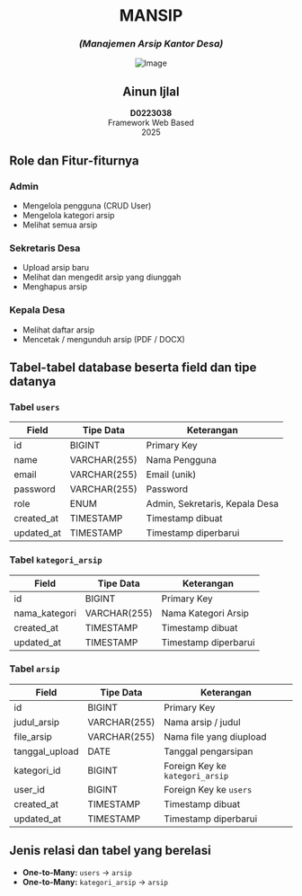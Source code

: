 <div align="center">

# MANSIP  
### *(Manajemen Arsip Kantor Desa)*

![Image](https://github.com/user-attachments/assets/a67c3794-246e-4ad4-afb6-cbe2a894abb9)

<h2><strong>Ainun Ijlal</strong></h2>
<p><strong>D0223038</strong><br>
Framework Web Based<br>
2025</p>

</div>




## Role dan Fitur-fiturnya

### Admin
- Mengelola pengguna (CRUD User)
- Mengelola kategori arsip
- Melihat semua arsip

### Sekretaris Desa
- Upload arsip baru
- Melihat dan mengedit arsip yang diunggah
- Menghapus arsip

### Kepala Desa
- Melihat daftar arsip
- Mencetak / mengunduh arsip (PDF / DOCX)

## Tabel-tabel database beserta field dan tipe datanya

### Tabel `users`
| Field       | Tipe Data    | Keterangan                  |
|-------------|--------------|-----------------------------|
| id          | BIGINT       | Primary Key                 |
| name        | VARCHAR(255) | Nama Pengguna               |
| email       | VARCHAR(255) | Email (unik)                |
| password    | VARCHAR(255) | Password                    |
| role        | ENUM         | Admin, Sekretaris, Kepala Desa |
| created_at  | TIMESTAMP    | Timestamp dibuat            |
| updated_at  | TIMESTAMP    | Timestamp diperbarui        |

### Tabel `kategori_arsip`
| Field         | Tipe Data    | Keterangan            |
|---------------|--------------|-----------------------|
| id            | BIGINT       | Primary Key           |
| nama_kategori | VARCHAR(255) | Nama Kategori Arsip   |
| created_at    | TIMESTAMP    | Timestamp dibuat      |
| updated_at    | TIMESTAMP    | Timestamp diperbarui  |

### Tabel `arsip`
| Field         | Tipe Data    | Keterangan                       |
|---------------|--------------|----------------------------------|
| id            | BIGINT       | Primary Key                      |
| judul_arsip   | VARCHAR(255) | Nama arsip / judul               |
| file_arsip    | VARCHAR(255) | Nama file yang diupload          |
| tanggal_upload| DATE         | Tanggal pengarsipan              |
| kategori_id   | BIGINT       | Foreign Key ke `kategori_arsip` |
| user_id       | BIGINT       | Foreign Key ke `users`           |
| created_at    | TIMESTAMP    | Timestamp dibuat                 |
| updated_at    | TIMESTAMP    | Timestamp diperbarui             |

## Jenis relasi dan tabel yang berelasi

- **One-to-Many:** `users` → `arsip`
- **One-to-Many:** `kategori_arsip` → `arsip`

